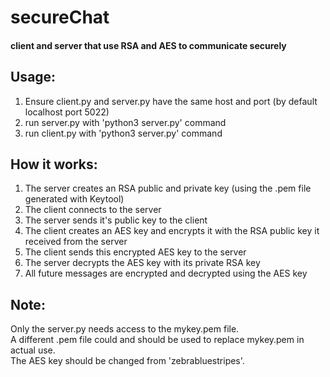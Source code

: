 # secureChat
#### client and server that use RSA and AES to communicate securely
## Usage:
1. Ensure client.py and server.py have the same host and port (by default localhost port 5022)
2. run server.py with 'python3 server.py' command
3. run client.py with 'python3 server.py' command

## How it works:
1. The server creates an RSA public and private key (using the .pem file generated with Keytool)
2. The client connects to the server
3. The server sends it's public key to the client
4. The client creates an AES key and encrypts it with the RSA public key it received from the server
5. The client sends this encrypted AES key to the server
6. The server decrypts the AES key with its private RSA key
7. All future messages are encrypted and decrypted using the AES key

## Note:
Only the server.py needs access to the mykey.pem file.  
A different .pem file could and should be used to replace mykey.pem in actual use.  
The AES key should be changed from 'zebrabluestripes'.

